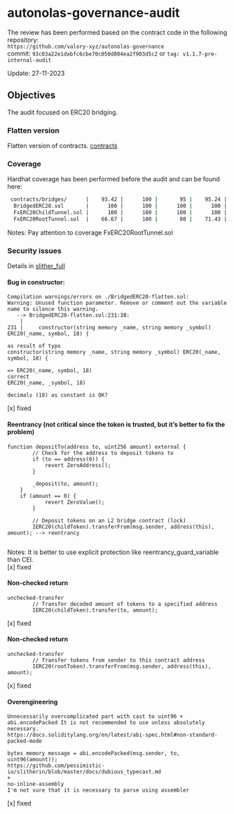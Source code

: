 # autonolas-governance-audit
The review has been performed based on the contract code in the following repository:<br>
`https://github.com/valory-xyz/autonolas-governance` <br>
commit: `93c03a22e1dabfc6cbe70c050d804ea2f903d5c2` or `tag: v1.1.7-pre-internal-audit` <br> 

Update: 27-11-2023  <br>

## Objectives
The audit focused on ERC20 bridging. <BR>

### Flatten version
Flatten version of contracts. [contracts](https://github.com/valory-xyz/autonolas-governance/blob/main/audits/internal7/analysis/contracts)

### Coverage
Hardhat coverage has been performed before the audit and can be found here:
```sh
 contracts/bridges/      |    93.42 |      100 |       95 |    95.24 |                |
  BridgedERC20.sol       |      100 |      100 |      100 |      100 |                |
  FxERC20ChildTunnel.sol |      100 |      100 |      100 |      100 |                |
  FxERC20RootTunnel.sol  |    66.67 |      100 |       80 |    71.43 |... 70,72,82,84 |
```
Notes: Pay attention to coverage FxERC20RootTunnel.sol

### Security issues
Details in [slither_full](https://github.com/valory-xyz/autonolas-governance/blob/main/audits/internal7/analysis/slither_full.txt) <br>

#### Bug in constructor: 
```solidity
Compilation warnings/errors on ./BridgedERC20-flatten.sol:
Warning: Unused function parameter. Remove or comment out the variable name to silence this warning.
   --> BridgedERC20-flatten.sol:231:38:
    |
231 |     constructor(string memory _name, string memory _symbol) ERC20(_name, symbol, 18) {

as result of typo
constructor(string memory _name, string memory _symbol) ERC20(_name, symbol, 18) {

=> ERC20(_name, symbol, 18)
correct
ERC20(_name, _symbol, 18)

decimals (18) as constant is OK?
```
[x] fixed

#### Reentrancy (not critical since the token is trusted, but it’s better to fix the problem)
```solidity
function depositTo(address to, uint256 amount) external {
        // Check for the address to deposit tokens to
        if (to == address(0)) {
            revert ZeroAddress();
        }

        _deposit(to, amount);
    }
    if (amount == 0) {
            revert ZeroValue();
        }

        // Deposit tokens on an L2 bridge contract (lock)
        IERC20(childToken).transferFrom(msg.sender, address(this), amount); --> reentrancy
    
```
Notes: It is better to use explicit protection like reentrancy_guard_variable than CEI. <br>
[x] fixed

#### Non-checked return
```solidity
unchecked-transfer
        // Transfer decoded amount of tokens to a specified address
        IERC20(childToken).transfer(to, amount);

```
[x] fixed

#### Non-checked return
```solidity
unchecked-transfer
        // Transfer tokens from sender to this contract address
        IERC20(rootToken).transferFrom(msg.sender, address(this), amount);

```
[x] fixed

#### Overengineering
```solidity
Unnecessarily overcomplicated part with cast to uint96 + abi.encodePacked It is not recommended to use unless absolutely necessary.
https://docs.soliditylang.org/en/latest/abi-spec.html#non-standard-packed-mode

bytes memory message = abi.encodePacked(msg.sender, to, uint96(amount));
https://github.com/pessimistic-io/slitherin/blob/master/docs/dubious_typecast.md
+
no-inline-assembly
I'm not sure that it is necessary to parse using assembler
```
[x] fixed